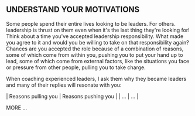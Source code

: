 ## UNDERSTAND YOUR MOTIVATIONS

Some people spend their entire lives looking to be leaders. For others.
leadership is thrust on them even when it's the last thing they're looking for!
Think about a time you've accepted leadership responsibility. What made you
agree to it and would you be willing to take on that responsibility again?
Chances are you accepted the role because of a combination of reasons, some
of which come from within you, pushing you to put your hand up to lead,
some of which come from external factors, like the situations you face or
pressure from other people, pulling you to take charge.

When coaching experienced leaders, I ask them why they became leaders and
many of their replies will resonate with you:

| Reasons pulling you | Reasons pushing you |
| ... | ... |

MORE ...
